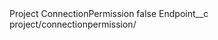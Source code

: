 <?xml version="1.0" encoding="UTF-8"?>
<CustomMetadata xmlns="http://soap.sforce.com/2006/04/metadata" xmlns:xsi="http://www.w3.org/2001/XMLSchema-instance" xmlns:xsd="http://www.w3.org/2001/XMLSchema">
    <label>Project ConnectionPermission</label>
    <protected>false</protected>
    <values>
        <field>Endpoint__c</field>
        <value xsi:type="xsd:string">project/connectionpermission/</value>
    </values>
</CustomMetadata>
